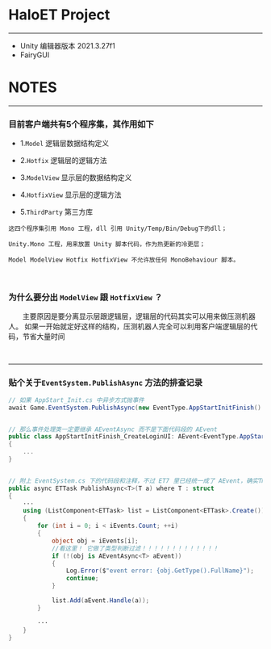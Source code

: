 # HaloET Project
***
* Unity 编辑器版本 2021.3.27f1
* FairyGUI

# NOTES
***

### 目前客户端共有5个程序集，其作用如下 

  - 1.`Model` 逻辑层数据结构定义 
  
  - 2.`Hotfix` 逻辑层的逻辑方法 
  
  - 3.`ModelView` 显示层的数据结构定义 
  
  - 4.`HotfixView` 显示层的逻辑方法 
  
  - 5.`ThirdParty` 第三方库 

  ```
  这四个程序集引用 Mono 工程，dll 引用 Unity/Temp/Bin/Debug下的dll；
  
  Unity.Mono 工程，用来放置 Unity 脚本代码，作为热更新的冷更层；
  
  Model ModelView Hotfix HotfixView 不允许放任何 MonoBehaviour 脚本。
  ```

<br/>

### 为什么要分出 `ModelView` 跟 `HotfixView` ？
&emsp;&emsp;主要原因是要分离显示层跟逻辑层，逻辑层的代码其实可以用来做压测机器人。
如果一开始就定好这样的结构，压测机器人完全可以利用客户端逻辑层的代码，节省大量时间

<br/>

***


### 贴个关于`EventSystem.PublishAsync` 方法的排查记录
```csharp {.line-numbers}
// 如果 AppStart_Init.cs 中异步方式抛事件
await Game.EventSystem.PublishAsync(new EventType.AppStartInitFinish() { ZoneScene = zoneScene });


// 那么事件处理类一定要继承 AEventAsync 而不是下面代码段的 AEvent
public class AppStartInitFinish_CreateLoginUI: AEvent<EventType.AppStartInitFinish>
{
    ...
}


// 附上 EventSystem.cs 下的代码段和注释，不过 ET7 里已经统一成了 AEvent，确实TM有点坑
public async ETTask PublishAsync<T>(T a) where T : struct
{
    ···
    using (ListComponent<ETTask> list = ListComponent<ETTask>.Create())
    {
        for (int i = 0; i < iEvents.Count; ++i)
        {
            object obj = iEvents[i];
            //看这里！ 它做了类型判断过滤！！！！！！！！！！！！！
            if (!(obj is AEventAsync<T> aEvent))
            {
                Log.Error($"event error: {obj.GetType().FullName}");
                continue;
            }

            list.Add(aEvent.Handle(a));
        }

        ···
    }
}
```